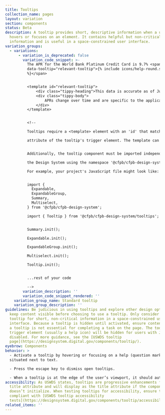 ```yaml
---
title: Tooltips
collection_name: pages
layout: variation
section: components
status: Beta
description: A tooltip provides short, descriptive information when a user
  hovers or focuses on an element. It contains helpful but non-critical
  information and is useful in a space-constrained user interface.
variation_groups:
  - variations:
      - variation_is_deprecated: false
        variation_code_snippet: >-
          The APR for the World Bank Platinum Credit Card is 9.7% <span
          data-tooltip="relevant-tooltip">{% include icons/help-round.svg
          %}</span>


          <template id="relevant-tooltip">
              <div class="tippy-heading">This data is accurate as of June 2023</div>
              <div class="tippy-body">
                  APRs change over time and are specific to the applicant. Check rates before applying.
              </div>
          </template>


          <!--

          Tooltips require a <template> element with an 'id' that matches the 'data-tooltip'

          attribute of the tooltip's trigger element. The template can be anywhere on the page.


          Additionally, the tooltip component must be imported independently of the rest of

          the Design System using the namespace '@cfpb/cfpb-design-system/tooltips'.

          For example, your project's JavaScript file might look like:


          import {
            Expandable,
            ExpandableGroup,
            Summary,
            Multiselect,
          } from '@cfpb/cfpb-design-system';

          import { Tooltip } from '@cfpb/cfpb-design-system/tooltips';


          Summary.init();

          Expandable.init();

          ExpandableGroup.init();

          Multiselect.init();

          Tooltip.init();


          ...rest of your code

          -->
        variation_description: ''
        variation_code_snippet_rendered: ''
    variation_group_name: Standard tooltip
    variation_group_description: ''
guidelines: Be judicious in using tooltips and explore other design options that
  keep content visible before choosing to use a tooltip. Only consider using a
  tooltip for short, non-critical information in a space-constrained user
  interface. Because a tooltip is hidden until activated, ensure content within
  a tooltip is not essential for completing a task on the page. The tooltip
  trigger element (usually a help icon) will be hidden for users with JavaScript
  disabled. For more guidance, see the [USWDS tooltip
  page](https://designsystem.digital.gov/components/tooltip/).
eyebrow: Components
behavior: >
  - Activate a tooltip by hovering or focusing on a help (question mark) icon
  situated next to text.

  - Press the escape key to dismiss open tooltips.

  - When a tooltip is at the edge of the user’s viewport, it should automatically reorient itself away from the edge of the screen to prevent content clipping.
accessibility: As USWDS states, tooltips are progressive enhancements for the
  title attribute and will display as the title attribute if the component
  doesn’t initialize. When testing tooltips for accessibility, ensure they are
  compliant with [USWDS tooltip accessibility
  tests](https://designsystem.digital.gov/components/tooltip/accessibility-tests/).
related_items: ''
---
```

